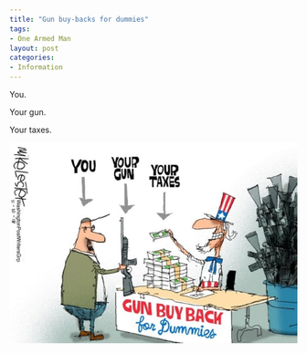 ```yaml
---
title: "Gun buy-backs for dummies"
tags:
- One Armed Man
layout: post
categories:
- Information
---
```


You.

Your gun.

Your taxes.

![Gun Buy Back for Dummies. H/T: WND.com](/assets/img/20200304-Mike-Lester.jpg)

